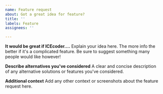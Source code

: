 ```yaml
---
name: Feature request
about: Got a great idea for feature?
title: ''
labels: Feature
assignees: ''

---
```


**It would be great if ICEcoder....**
Explain your idea here. The more info the better if it's a complicated feature. Be sure to suggest something many people would like however!

**Describe alternatives you've considered**
A clear and concise description of any alternative solutions or features you've considered.

**Additional context**
Add any other context or screenshots about the feature request here.
